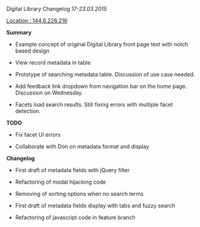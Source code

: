 Digital Library Changelog
*17-23.03.2015*


[Location : 144.6.226.216](http://144.6.226.216)


**Summary**

* Example concept of original Digital Library front page text with notch based design

* View record metadata in table

* Prototype of searching metadata table.  Discussion of use case needed.

* Add feedback link dropdown from navigation bar on the home page.  Discussion on Wednesday.

* Facets load search results.  Still fixing errors with multiple facet detection.


**TODO**

* Fix facet UI errors

* Collaborate with Don on metadata format and display 


**Changelog**


* First draft of metadata fields with jQuery filter

* Refactoring of modal hijacking code

* Removing of sorting options when no search terms

* First draft of metadata fields display with tabs and fuzzy search

* Refactoring of javascript code in feature branch